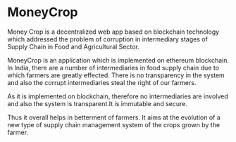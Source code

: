 # MoneyCrop
Money Crop is a decentralized web app based on blockchain technology which addressed the problem of corruption in intermediary stages of Supply Chain in Food and Agricultural Sector.

MoneyCrop is an application which is implemented on ethereum blockchain. In India, there are a number of intermediaries in food supply chain due to which farmers are greatly effected. There is no transparency in the system and also the corrupt intermediaries steal the right of our farmers.

As it is implemented on blockchain, therefore no intermediaries are involved and also the system is transparent.It is immutable and secure.

Thus it overall helps in betterment of farmers.
It aims at the evolution of a new type of supply chain management system of the crops grown by the farmer.
